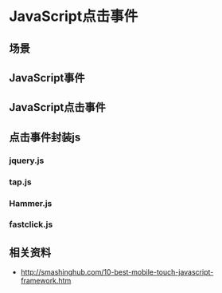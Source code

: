 # JavaScript点击事件
## 场景

## JavaScript事件

## JavaScript点击事件

## 点击事件封装js
### jquery.js 
### tap.js 
### Hammer.js 
### fastclick.js

## 相关资料
- http://smashinghub.com/10-best-mobile-touch-javascript-framework.htm